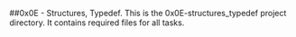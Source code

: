 ##0x0E - Structures, Typedef.
This is the 0x0E-structures_typedef project directory. It contains required files for all tasks.
